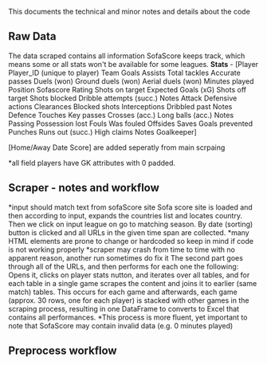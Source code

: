 This documents the technical and minor notes and details about the code

## Raw Data
The data scraped contains all information SofaScore keeps track, which means some or all stats won't be available for some leagues.
**Stats** -
[Player	Player_ID (unique to player)	Team	Goals	Assists	Total tackles	Accurate passes	Duels (won)	Ground duels (won)	Aerial duels (won)	Minutes played	Position	Sofascore Rating	Shots on target	Expected Goals (xG)	Shots off target	Shots blocked	Dribble attempts (succ.)	Notes Attack	Defensive actions	Clearances	Blocked shots	Interceptions	Dribbled past	Notes Defence	Touches	Key passes	Crosses (acc.)	Long balls (acc.)	Notes Passing	Possession lost	Fouls	Was fouled	Offsides	Saves	Goals prevented	Punches	Runs out (succ.)	High claims	Notes Goalkeeper]

[Home/Away	Date	Score] are added seperatly from main scrpaing

*all field players have GK attributes with 0 padded.


## Scraper - notes and workflow
*input should match text from sofaScore site
Sofa score site is loaded and then according to input, expands the countries list and locates country. Then we click on input league on go to matching season. By date (sorting) button is clicked and all URLs in the given time span are collected.
*many HTML elements are prone to change or hardcoded so keep in mind if code is not working properly
*scraper may crash from time to time with no apparent reason, another run sometimes do fix it
The second part goes through all of the URLs, and then performs for each one the following: Opens it, clicks on player stats nutton, and iterates over all tables, and for each table in a single game scrapes the content and joins it to earlier (same match) tables.
This occurs for each game and afterwards, each game (approx. 30 rows, one for each player) is stacked with other games in the scraping process, resulting in one DataFrame to converts to Excel that contains all performances.
*This process is more fluent, yet important to note that SofaScore may contain invalid data (e.g. 0 minutes played)


## Preprocess workflow

